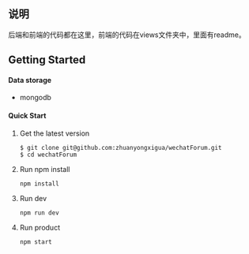 ## 说明

后端和前端的代码都在这里，前端的代码在views文件夹中，里面有readme。

## Getting Started

#### Data storage

* mongodb

#### Quick Start

1. Get the latest version

   ```
   $ git clone git@github.com:zhuanyongxigua/wechatForum.git
   $ cd wechatForum
   ```

2. Run npm install

   ```
   npm install
   ```

3. Run dev

   ```
   npm run dev
   ```

4. Run product

   ```
   npm start
   ```

   